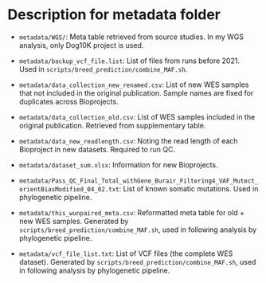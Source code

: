 # Description for metadata folder

- `metadata/WGS/`: Meta table retrieved from source studies. In my WGS analysis, only Dog10K project is used.

- `metadata/backup_vcf_file.list`: List of files from runs before 2021. Used in `scripts/breed_prediction/combine_MAF.sh`.

- `metadata/data_collection_new_renamed.csv`: List of new WES samples that not included in the original publication. Sample names are fixed for duplicates across Bioprojects.

- `metadata/data_collection_old.csv`: List of WES samples included in the original publication. Retrieved from supplementary table.

- `metadata/data_new_readlength.csv`: Noting the read length of each Bioproject in new datasets. Required to run QC.

- `metadata/dataset_sum.xlsx`: Information for new Bioprojects.

- `metadata/Pass_QC_Final_Total_withGene_Burair_Filtering4_VAF_Mutect_orientBiasModified_04_02.txt`: List of known somatic mutations. Used in phylogenetic pipeline.

- `metadata/this_wunpaired_meta.csv`: Reformatted meta table for old + new WES samples. Generated by `scripts/breed_prediction/combine_MAF.sh`, used in following analysis by phylogenetic pipeline.

- `metadata/vcf_file_list.txt`: List of VCF files (the complete WES dataset). Generated by `scripts/breed_prediction/combine_MAF.sh`, used in following analysis by phylogenetic pipeline.
